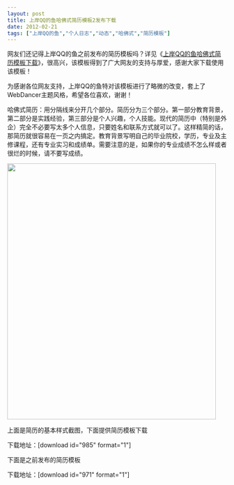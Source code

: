 ```yaml
---
layout: post
title: 上岸QQ的鱼哈佛式简历模板2发布下载		
date: 2012-02-21
tags: ["上岸QQ的鱼","个人日志","动态","哈佛式","简历模板"]
---
```


网友们还记得上岸QQ的鱼之前发布的简历模板吗？详见《<a title="上岸QQ的鱼哈佛式简历模板下载" href="http://www.saqqdy.com/news/harvard-style-resume-template-download-saqqdy">上岸QQ的鱼哈佛式简历模板下载</a>》，很高兴，该模板得到了广大网友的支持与厚爱，感谢大家下载使用该模板！

为感谢各位网友支持，上岸QQ的鱼特对该模板进行了略微的改变，套上了WebDancer主题风格，希望各位喜欢，谢谢！

哈佛式简历：用分隔线来分开几个部分。简历分为三个部分。第一部分教育背景，第二部分是实践经验，第三部分是个人兴趣，个人技能。现代的简历中（特别是外企）完全不必要写太多个人信息，只要姓名和联系方式就可以了。这样精简的话，那简历就很容易在一页之内搞定。教育背景写明自己的毕业院校，学历，专业及主修课程，还有专业实习和成绩单。需要注意的是，如果你的专业成绩不怎么样或者很烂的时候，请不要写成绩。

<a href="http://www.saqqdy.com/news/harvard-style-resume-template-2-download-saqqdy/attachment/jianlimuban2" rel="attachment wp-att-603"><img class="alignnone size-full wp-image-603" title="jianlimuban2" src="jianlimuban2.gif" alt="" width="479" height="587" /></a>

上面是简历的基本样式截图，下面提供简历模板下载

下载地址：[download id="985" format="1"]

下面是之前发布的简历模板

下载地址：[download id="971" format="1"]		